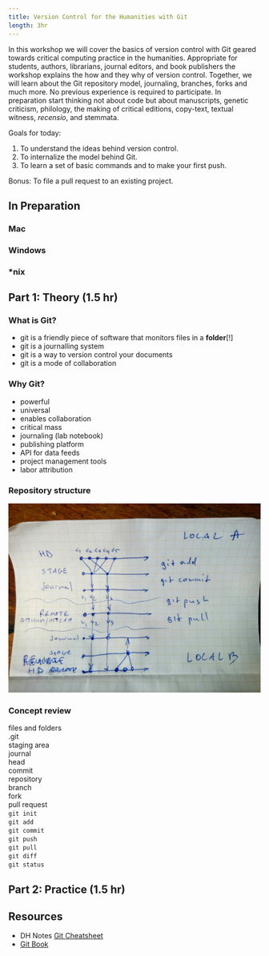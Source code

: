 ```yaml
---
title: Version Control for the Humanities with Git
length: 3hr
---
```


In this workshop we will cover the basics of version control with Git geared
towards critical computing practice in the humanities. Appropriate for
students, authors, librarians, journal editors, and book publishers the
workshop explains the how and they why of version control. Together, we will
learn about the Git repository model, journaling, branches, forks and much
more. No previous experience is required to participate. In preparation start
thinking not about code but about manuscripts, genetic criticism, philology,
the making of critical editions, copy-text, textual witness, *recensio*, and
stemmata.

Goals for today:

1. To understand the ideas behind version control.
2. To internalize the model behind Git.
3. To learn a set of basic commands and to make your first push.

Bonus: To file a pull request to an existing project.

## In Preparation

### Mac
### Windows
### *nix

## Part 1: Theory (1.5 hr)

### What is Git?

- git is a friendly piece of software that monitors files in a **folder**[!]
- git is a journalling system
- git is a way to version control your documents
- git is a mode of collaboration

### Why Git?

- powerful
- universal
- enables collaboration
- critical mass
- journaling (lab notebook)
- publishing platform
- API for data feeds
- project management tools
- labor attribution

### Repository structure

![Github Res](model.jpg)

### Concept review

files and folders  
.git  
staging area  
journal  
head  
commit  
repository  
branch  
fork  
pull request  
`git init`  
`git add`  
`git commit`  
`git push`  
`git pull`  
`git diff`  
`git status`  

## Part 2: Practice (1.5 hr)

## Resources

- DH Notes [Git
  Cheatsheet](https://github.com/xpmethod/dhnotes/blob/master/cheatsheets/githum.md)
- [Git Book](http://git-scm.com/book)
